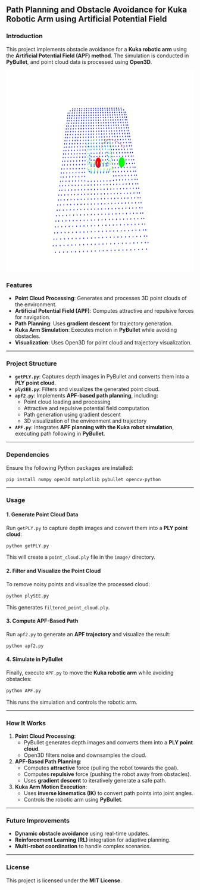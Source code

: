 ## Path Planning and Obstacle Avoidance for Kuka Robotic Arm using Artificial Potential Field

### Introduction
This project implements obstacle avoidance for a **Kuka robotic arm** using the **Artificial Potential Field (APF) method**. The simulation is conducted in **PyBullet**, and point cloud data is processed using **Open3D**.
<div align="center">
    <img src="image/image.png" alt="FrontCover" width="1080px" height="540px">
</div>

### Features
- **Point Cloud Processing**: Generates and processes 3D point clouds of the environment.
- **Artificial Potential Field (APF)**: Computes attractive and repulsive forces for navigation.
- **Path Planning**: Uses **gradient descent** for trajectory generation.
- **Kuka Arm Simulation**: Executes motion in **PyBullet** while avoiding obstacles.
- **Visualization**: Uses Open3D for point cloud and trajectory visualization.

---
### Project Structure
- **`getPLY.py`**: Captures depth images in PyBullet and converts them into a **PLY point cloud**.
- **`plySEE.py`**: Filters and visualizes the generated point cloud.
- **`apf2.py`**: Implements **APF-based path planning**, including:
  - Point cloud loading and processing
  - Attractive and repulsive potential field computation
  - Path generation using gradient descent
  - 3D visualization of the environment and trajectory
- **`APF.py`**: Integrates **APF planning with the Kuka robot simulation**, executing path following in **PyBullet**.

---
### Dependencies
Ensure the following Python packages are installed:
```bash
pip install numpy open3d matplotlib pybullet opencv-python
```

---
### Usage
#### 1. Generate Point Cloud Data
Run `getPLY.py` to capture depth images and convert them into a **PLY point cloud**:
```bash
python getPLY.py
```
This will create a `point_cloud.ply` file in the `image/` directory.

#### 2. Filter and Visualize the Point Cloud
To remove noisy points and visualize the processed cloud:
```bash
python plySEE.py
```
This generates `filtered_point_cloud.ply`.

#### 3. Compute APF-Based Path
Run `apf2.py` to generate an **APF trajectory** and visualize the result:
```bash
python apf2.py
```

#### 4. Simulate in PyBullet
Finally, execute `APF.py` to move the **Kuka robotic arm** while avoiding obstacles:
```bash
python APF.py
```
This runs the simulation and controls the robotic arm.

---
### How It Works
1. **Point Cloud Processing**:
   - PyBullet generates depth images and converts them into a **PLY point cloud**.
   - Open3D filters noise and downsamples the cloud.
2. **APF-Based Path Planning**:
   - Computes **attractive** force (pulling the robot towards the goal).
   - Computes **repulsive** force (pushing the robot away from obstacles).
   - Uses **gradient descent** to iteratively generate a safe path.
3. **Kuka Arm Motion Execution**:
   - Uses **inverse kinematics (IK)** to convert path points into joint angles.
   - Controls the robotic arm using **PyBullet**.

---
### Future Improvements
- **Dynamic obstacle avoidance** using real-time updates.
- **Reinforcement Learning (RL)** integration for adaptive planning.
- **Multi-robot coordination** to handle complex scenarios.

---
### License
This project is licensed under the **MIT License**.

